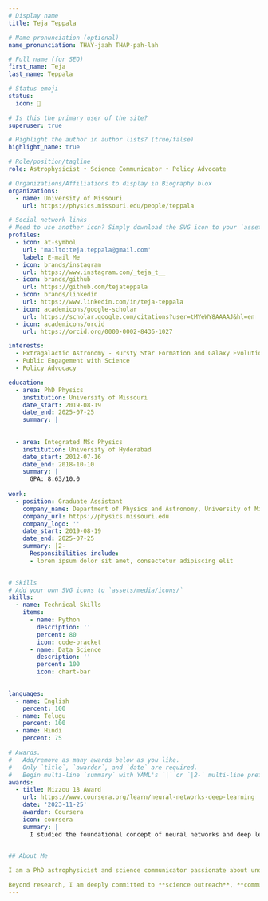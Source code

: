 ```yaml
---
# Display name
title: Teja Teppala

# Name pronunciation (optional)
name_pronunciation: THAY-jaah THAP-pah-lah

# Full name (for SEO)
first_name: Teja
last_name: Teppala

# Status emoji
status:
  icon: 🔭

# Is this the primary user of the site?
superuser: true

# Highlight the author in author lists? (true/false)
highlight_name: true

# Role/position/tagline
role: Astrophysicist • Science Communicator • Policy Advocate

# Organizations/Affiliations to display in Biography blox
organizations:
  - name: University of Missouri
    url: https://physics.missouri.edu/people/teppala

# Social network links
# Need to use another icon? Simply download the SVG icon to your `assets/media/icons/` folder.
profiles:
  - icon: at-symbol
    url: 'mailto:teja.teppala@gmail.com'
    label: E-mail Me
  - icon: brands/instagram
    url: https://www.instagram.com/_teja_t__
  - icon: brands/github
    url: https://github.com/tejateppala
  - icon: brands/linkedin
    url: https://www.linkedin.com/in/teja-teppala
  - icon: academicons/google-scholar
    url: https://scholar.google.com/citations?user=tMYeWY8AAAAJ&hl=en
  - icon: academicons/orcid
    url: https://orcid.org/0000-0002-8436-1027

interests:
  - Extragalactic Astronomy - Bursty Star Formation and Galaxy Evolution
  - Public Engagement with Science
  - Policy Advocacy

education:
  - area: PhD Physics
    institution: University of Missouri
    date_start: 2019-08-19
    date_end: 2025-07-25
    summary: |
      
   
  - area: Integrated MSc Physics
    institution: University of Hyderabad
    date_start: 2012-07-16
    date_end: 2018-10-10
    summary: |
      GPA: 8.63/10.0
  
work:
  - position: Graduate Assistant
    company_name: Department of Physics and Astronomy, University of Missouri
    company_url: https://physics.missouri.edu
    company_logo: ''
    date_start: 2019-08-19
    date_end: 2025-07-25
    summary: |2-
      Responsibilities include:
      - lorem ipsum dolor sit amet, consectetur adipiscing elit
  

# Skills
# Add your own SVG icons to `assets/media/icons/`
skills:
  - name: Technical Skills
    items:
      - name: Python
        description: ''
        percent: 80
        icon: code-bracket
      - name: Data Science
        description: ''
        percent: 100
        icon: chart-bar
  

languages:
  - name: English
    percent: 100
  - name: Telugu
    percent: 100
  - name: Hindi
    percent: 75

# Awards.
#   Add/remove as many awards below as you like.
#   Only `title`, `awarder`, and `date` are required.
#   Begin multi-line `summary` with YAML's `|` or `|2-` multi-line prefix and indent 2 spaces below.
awards:
  - title: Mizzou 18 Award
    url: https://www.coursera.org/learn/neural-networks-deep-learning
    date: '2023-11-25'
    awarder: Coursera
    icon: coursera
    summary: |
      I studied the foundational concept of neural networks and deep learning. By the end, I was familiar with the significant technological trends driving the rise of deep learning; build, train, and apply fully connected deep neural networks; implement efficient (vectorized) neural networks; identify key parameters in a neural network’s architecture; and apply deep learning to your own applications.
  

## About Me

I am a PhD astrophysicist and science communicator passionate about understanding how galaxies evolve and how science can inform public policy. My work combines data from cutting-edge instruments like **JWST** with models of **bursty star formation** in low-mass galaxies.

Beyond research, I am deeply committed to **science outreach**, **community engagement**, and bridging the gap between **science and society**. I’ve organized public events, testified before state legislatures, and mentored the next generation of physicists and science advocates.
---
```

